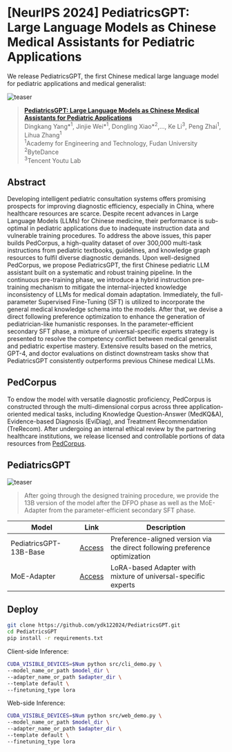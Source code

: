 # [NeurIPS 2024] PediatricsGPT: Large Language Models as Chinese Medical Assistants for Pediatric Applications

We release PediatricsGPT, the first Chinese medical large language model for pediatric applications and medical generalist:

![teaser](image.png)

> [**PediatricsGPT: Large Language Models as Chinese Medical Assistants for Pediatric Applications**](https://arxiv.org/pdf/2405.19266)        
>  Dingkang Yang\*<sup>1</sup>, Jinjie Wei\*<sup>1</sup>, Dongling Xiao\*<sup>2</sup>,..., Ke Li<sup>3</sup>, Peng Zhai<sup>1</sup>, Lihua Zhang<sup>1</sup> <br>
>  <sup>1</sup>Academy for Engineering and Technology, Fudan University <br>
>  <sup>2</sup>ByteDance <br>
>  <sup>3</sup>Tencent Youtu Lab <br>



## Abstract

Developing intelligent pediatric consultation systems offers promising prospects for improving diagnostic efficiency, especially in China, where healthcare resources are scarce.
Despite recent advances in Large Language Models (LLMs) for Chinese medicine, their performance is sub-optimal in pediatric applications due to inadequate instruction data and vulnerable training procedures. To address the above issues, this paper builds PedCorpus, a high-quality dataset of over 300,000 multi-task instructions from pediatric textbooks, guidelines, and knowledge graph resources to fulfil diverse diagnostic demands.
Upon well-designed PedCorpus, we propose PediatricsGPT, the first Chinese pediatric LLM assistant built on a systematic and robust training pipeline.
In the continuous pre-training phase, we introduce a hybrid instruction pre-training mechanism to mitigate the internal-injected knowledge inconsistency of LLMs for medical domain adaptation.
Immediately, the full-parameter Supervised Fine-Tuning (SFT) is utilized to incorporate the general medical knowledge schema into the models.
After that, we devise a direct following preference optimization to enhance the generation of pediatrician-like humanistic responses.
In the parameter-efficient secondary SFT phase, a mixture of universal-specific experts strategy is presented to resolve the competency conflict between medical generalist and pediatric expertise mastery. Extensive results based on the metrics, GPT-4, and doctor evaluations on distinct downstream tasks show that PediatricsGPT consistently outperforms previous Chinese medical LLMs.

## PedCorpus

To endow the model with versatile diagnostic proficiency, PedCorpus is constructed through the multi-dimensional corpus across three application-oriented medical tasks, including Knowledge Question-Answer (MedKQ\&A), Evidence-based Diagnosis (EviDiag), and Treatment Recommendation (TreRecom). After undergoing an internal ethical review by the partnering healthcare institutions, we release licensed and controllable portions of data resources from [PedCorpus](https://huggingface.co/datasets/joejoe123/PedCorpus).

## PediatricsGPT

![teaser](image.png)
> After going through the designed training procedure, we provide the 13B version of the model after the DFPO phase as well as the MoE-Adapter from the parameter-efficient secondary SFT phase.<br>

| Model            | Link                                                                                           | Description                        |
|-----------------|------------------------------------------------------------------------------------------------|----------------------------|
| PediatricsGPT-13B-Base | [Access](https://huggingface.co/joejoe123/PediatricsGPT-13B/tree/main/PediatricsGPT-base) | Preference-aligned version via the direct following preference optimization |
| MoE-Adapter | [Access](https://huggingface.co/joejoe123/PediatricsGPT-13B/tree/main/MoE-Adapter) | LoRA-based Adapter with mixture of universal-specific experts  |

## Deploy
```sh
git clone https://github.com/ydk122024/PediatricsGPT.git
cd PediatricsGPT
pip install -r requirements.txt
```
Client-side Inference:
```sh
CUDA_VISIBLE_DEVICES=$Num python src/cli_demo.py \                 
--model_name_or_path $model_dir \
--adapter_name_or_path $adapter_dir \
--template default \
--finetuning_type lora
```
Web-side Inference:
```sh
CUDA_VISIBLE_DEVICES=$Num python src/web_demo.py \                 
--model_name_or_path $model_dir \
--adapter_name_or_path $adapter_dir \
--template default \
--finetuning_type lora
```
